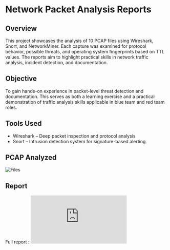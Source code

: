 #  Network Packet Analysis Reports
## Overview
This project showcases the analysis of 10 PCAP files using Wireshark, Snort, and NetworkMiner. Each capture was examined for protocol behavior, possible threats, and operating system fingerprints based on TTL values. The reports aim to highlight practical skills in network traffic analysis, incident detection, and documentation.
## Objective 
To gain hands-on experience in packet-level threat detection and documentation. This serves as both a learning exercise and a practical demonstration of traffic analysis skills applicable in blue team and red team roles.
## Tools Used
- Wireshark – Deep packet inspection and protocol analysis
- Snort – Intrusion detection system for signature-based alerting
## PCAP Analyzed
![Files](https://github.com/king0fdarkness/PCAP-Threat-Analysis-Lab/tree/main/pcaps)
## Report
Full report : ![Report](https://github.com/king0fdarkness/PCAP-Threat-Analysis-Lab/blob/main/PCAP-Threat-Analysis.md)
